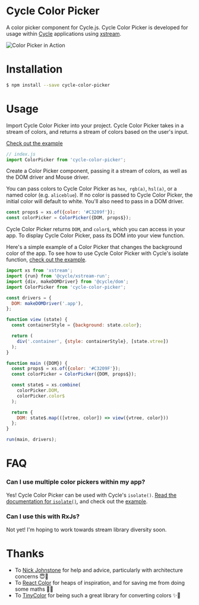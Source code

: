 # Cycle Color Picker

A color picker component for Cycle.js. Cycle Color Picker is developed for usage within [Cycle](http://cycle.js.org/) applications using [xstream](https://github.com/staltz/xstream).

![Color Picker in Action](./color-picker-in-action.gif)

# Installation

```bash
$ npm install --save cycle-color-picker

```

# Usage

Import Cycle Color Picker into your project. Cycle Color Picker takes in a stream of colors, and returns a stream of colors based on the user's input.

[Check out the example](http://raquelxmoss.github.io/cycle-color-picker)

```js
// index.js
import ColorPicker from 'cycle-color-picker';
```

Create a Color Picker component, passing it a stream of colors, as well as the DOM driver and Mouse driver.

You can pass colors to Cycle Color Picker as `hex`,` rgb(a)`, `hsl(a)`, or a named color (e.g. `aliceblue`). If no color is passed to Cycle Color Picker, the initial color will default to white. You'll also need to pass in a DOM driver.

```js
const props$ = xs.of({color: '#C3209f'});
const colorPicker = ColorPicker({DOM, props$});
```

Cycle Color Picker returns `DOM`, and `color$`, which you can access in your app. To display Cycle Color Picker, pass its DOM into your view function.

Here's a simple example of a Color Picker that changes the background color of the app. To see how to use Cycle Color Picker with Cycle's isolate function, [check out the example](http://raquelxmoss.github.io/cycle-color-picker).

```js
import xs from 'xstream';
import {run} from '@cycle/xstream-run';
import {div, makeDOMDriver} from '@cycle/dom';
import ColorPicker from 'cycle-color-picker';

const drivers = {
  DOM: makeDOMDriver('.app'),
};

function view (state) {
  const containerStyle = {background: state.color};

  return (
    div('.container', {style: containerStyle}, [state.vtree])
  );
}

function main ({DOM}) {
  const props$ = xs.of({color: '#C3209F'});
  const colorPicker = ColorPicker({DOM, props$});

  const state$ = xs.combine(
    colorPicker.DOM,
    colorPicker.color$
  );

  return {
    DOM: state$.map(([vtree, color]) => view({vtree, color}))
  };
}

run(main, drivers);
```

# FAQ

### Can I use multiple color pickers within my app?

Yes! Cycle Color Picker can be used with Cycle's `isolate()`. [Read the documentation for `isolate()`](https://github.com/cyclejs/cyclejs/tree/master/isolate), and check out the [example](http://raquelxmoss.github.io/cycle-color-picker).

### Can I use this with RxJs?

Not yet! I'm hoping to work towards stream library diversity soon.

# Thanks

- To [Nick Johnstone](http://www.github.com/widdershin) for help and advice, particularly with architecture concerns 😇👏
- To [React Color](http://casesandberg.github.io/react-color/) for heaps of inspiration, and for saving me from doing some maths 🎨👏
- To [TinyColor](https://github.com/bgrins/TinyColor) for being such a great library for converting colors ✨👏
